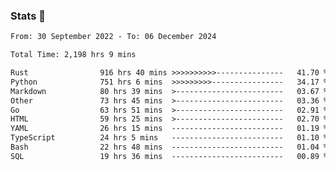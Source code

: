 ### Stats 👋
<!--START_SECTION:waka-->

```txt
From: 30 September 2022 - To: 06 December 2024

Total Time: 2,198 hrs 9 mins

Rust                916 hrs 40 mins >>>>>>>>>>---------------   41.70 %
Python              751 hrs 6 mins  >>>>>>>>>----------------   34.17 %
Markdown            80 hrs 39 mins  >------------------------   03.67 %
Other               73 hrs 45 mins  >------------------------   03.36 %
Go                  63 hrs 51 mins  >------------------------   02.91 %
HTML                59 hrs 25 mins  >------------------------   02.70 %
YAML                26 hrs 15 mins  -------------------------   01.19 %
TypeScript          24 hrs 5 mins   -------------------------   01.10 %
Bash                22 hrs 48 mins  -------------------------   01.04 %
SQL                 19 hrs 36 mins  -------------------------   00.89 %
```

<!--END_SECTION:waka-->

<!--
**buhaytza2005/buhaytza2005** is a ✨ _special_ ✨ repository because its `README.md` (this file) appears on your GitHub profile.

Here are some ideas to get you started:

- 🔭 I’m currently working on ...
- 🌱 I’m currently learning ...
- 👯 I’m looking to collaborate on ...
- 🤔 I’m looking for help with ...
- 💬 Ask me about ...
- 📫 How to reach me: ...
- 😄 Pronouns: ...
- ⚡ Fun fact: ...
-->


